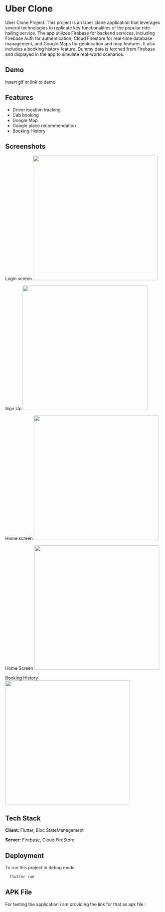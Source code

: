 
# Uber Clone

Uber Clone Project: This project is an Uber clone application that leverages several technologies to replicate key functionalities of the popular ride-hailing service. The app utilizes Firebase for backend services, including Firebase Auth for authentication, Cloud Firestore for real-time database management, and Google Maps for geolocation and map features. It also includes a booking history feature. Dummy data is fetched from Firebase and displayed in the app to simulate real-world scenarios.


## Demo

Insert gif or link to demo


## Features

- Driver location tracking
- Cab booking
- Google Map 
- Google place recommendation
- Booking History


## Screenshots


Login screen
<img src="https://firebasestorage.googleapis.com/v0/b/flutter-map-ab586.appspot.com/o/1722158161182.jpg?alt=media&token=11a44070-94ed-4346-bc70-3247f47b444e" width=400>

Sign Up
<img src="https://firebasestorage.googleapis.com/v0/b/flutter-map-ab586.appspot.com/o/1722158161172.jpg?alt=media&token=3d285f81-a2cc-449a-a34e-ad6b6e4d9c0e" width=400>

Home screen
<img src="https://firebasestorage.googleapis.com/v0/b/flutter-map-ab586.appspot.com/o/1722158161194.jpg?alt=media&token=78529165-42ce-414b-bb1e-94a33afd36dd" width=400>

Home Screen
<img src="https://firebasestorage.googleapis.com/v0/b/flutter-map-ab586.appspot.com/o/1722158161227.jpg?alt=media&token=0ce8709f-11c1-4e75-9990-72057ed8aa54" width=400>

Booking History 
<img src="https://firebasestorage.googleapis.com/v0/b/flutter-map-ab586.appspot.com/o/1722158161205.jpg?alt=media&token=021d86eb-ff9f-4749-9d38-9a10ecea96df" width=400>


## Tech Stack

**Client:** Flutter, Bloc StateManagement

**Server:** Firebase, Cloud FireStore


## Deployment

To run this project in debug mode 

```bash
  flutter run
```


## APK File

For testing the application i am providing the link for that as apk file :


